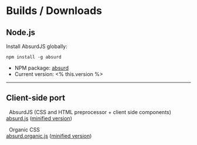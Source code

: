 # Builds / Downloads

## Node.js

Install AbsurdJS globally:

	npm install -g absurd

* NPM package: [absurd](https://npmjs.org/package/absurd)
* Current version: <% this.version %>

- - -

## Client-side port

<i class="fa fa-download"></i>&nbsp;&nbsp;AbsurdJS (CSS and HTML preprocessor + client side components)
<br />
[absurd.js](/builds/absurd.js) ([minified version](/builds/absurd.min.js))

<i class="fa fa-download"></i>&nbsp;&nbsp;Organic CSS
<br />
[absurd.organic.js](/builds/absurd.organic.js) ([minified version](/builds/absurd.organic.min.js))